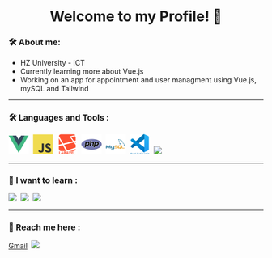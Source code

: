 <p align="center">
  <h1 align="center">Welcome to my Profile! 👋</h1>
</p>

</p>

### :hammer_and_wrench: About me:

- HZ University - ICT 
- Currently learning more about Vue.js
- Working on an app for appointment and user managment using Vue.js, mySQL and Tailwind

---
### :hammer_and_wrench: Languages and Tools :
<img src="https://github.com/devicons/devicon/blob/master/icons/vuejs/vuejs-original.svg" title="Java" alt="Vue" width="40" height="40"/>&nbsp;
<img src="https://github.com/devicons/devicon/blob/master/icons/javascript/javascript-original.svg" title="JavaScript" alt="JavaScript" width="40" height="40"/>&nbsp;
<img src="https://github.com/devicons/devicon/blob/master/icons/laravel/laravel-plain-wordmark.svg" title="Laravel" alt="Laravel" width="40" height="40"/>&nbsp;
<img src="https://github.com/devicons/devicon/blob/master/icons/php/php-original.svg" title="Laravel" alt="PHP" width="40" height="40"/>&nbsp;
<img src="https://github.com/devicons/devicon/blob/master/icons/mysql/mysql-original-wordmark.svg" title="mySQL" alt="mySQL" width="40" height="40"/>&nbsp;
<img src="https://github.com/devicons/devicon/blob/master/icons/vscode/vscode-original-wordmark.svg" title="vsCode" alt="vsCode" width="40" height="40"/>&nbsp;
<img src="https://skillicons.dev/icons?i=git" />

---
### :thinking: I want to learn :
<img src="https://skillicons.dev/icons?i=react" />&nbsp;
<img src="https://skillicons.dev/icons?i=svelte" />&nbsp;
<img src="https://skillicons.dev/icons?i=angular" />&nbsp;

---
### 📱 Reach me here :
   <a href="https://mail.google.com">Gmail</a>&nbsp;
   <a href="https://skillicons.dev">
    <img style="width: 2%" src="https://skillicons.dev/icons?i=linkedin" />
  </a>
